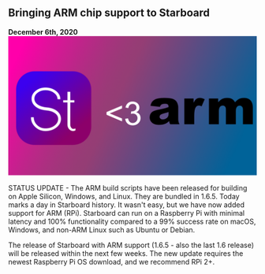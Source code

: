 ## Bringing ARM chip support to Starboard
**December 6th, 2020**
![Starboard loves ARM](https://github.com/starboardops/blog/raw/gh-pages/starboardlovearms.png)

STATUS UPDATE - The ARM build scripts have been released for building on Apple Silicon, Windows, and Linux. They are bundled in 1.6.5.
Today marks a day in Starboard history. It wasn't easy, but we have now added support for ARM (RPi). Starboard can run on a Raspberry Pi with minimal latency
and 100% functionality compared to a 99% success rate on macOS, Windows, and non-ARM Linux such as Ubuntu or Debian.

The release of Starboard with ARM support (1.6.5 - also the last 1.6 release) will be released within the next few weeks. The new update requires the newest
Raspberry Pi OS download, and we recommend RPi 2+.
